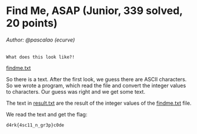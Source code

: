 # Find Me, ASAP (Junior, 339 solved, 20 points)
###### Author: @pascalao (ecurve)

```
What does this look like?!
```

[findme.txt](https://github.com/Lev9L-Team/ctf/tree/master/2018-08-16_hackcon/find_me_asap/findme.txt)

So there is a text. After the first look, we guess there are ASCII characters. 
So we wrote a program, which read the file and convert the integer values to characters.
Our guess was right and we get some text. 

The text in [result.txt](https://github.com/Lev9L-Team/ctf/tree/master/2018-08-16_hackcon/find_me_asap/result.txt)
are the result of the integer values of the [findme.txt](https://github.com/Lev9L-Team/ctf/tree/master/2018-08-16_hackcon/find_me_asap/findme.txt)
file.

We read the text and get the flag: 
```
d4rk{4sc11_n_gr3p}c0de
```
